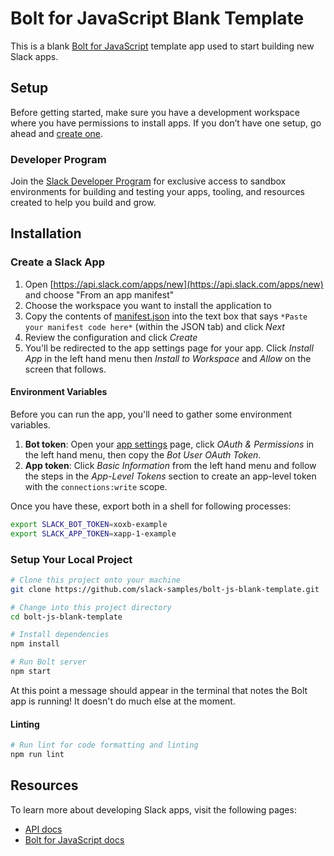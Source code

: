 # Bolt for JavaScript Blank Template

This is a blank [Bolt for JavaScript](https://docs.slack.dev/tools/bolt-js/) template app used to start building new Slack apps.

## Setup

Before getting started, make sure you have a development workspace where you have permissions to install apps. If you don’t have one setup, go ahead and [create one](https://slack.com/create).

### Developer Program

Join the [Slack Developer Program](https://api.slack.com/developer-program) for exclusive access to sandbox environments for building and testing your apps, tooling, and resources created to help you build and grow.

## Installation

### Create a Slack App

1. Open [https://api.slack.com/apps/new](https://api.slack.com/apps/new) and choose "From an app manifest"
2. Choose the workspace you want to install the application to
3. Copy the contents of [manifest.json](./manifest.json) into the text box that says `*Paste your manifest code here*` (within the JSON tab) and click _Next_
4. Review the configuration and click _Create_
5. You'll be redirected to the app settings page for your app. Click _Install App_ in the left hand menu then _Install to Workspace_ and _Allow_ on the screen that follows.

#### Environment Variables

Before you can run the app, you'll need to gather some environment variables.

1. **Bot token**: Open your [app settings](https://api.slack.com/apps) page, click _OAuth & Permissions_ in the left hand menu, then copy the _Bot User OAuth Token_.
2. **App token**: Click _Basic Information_ from the left hand menu and follow the steps in the _App-Level Tokens_ section to create an app-level token with the `connections:write` scope.

Once you have these, export both in a shell for following processes:

```sh
export SLACK_BOT_TOKEN=xoxb-example
export SLACK_APP_TOKEN=xapp-1-example
```

### Setup Your Local Project

```sh
# Clone this project onto your machine
git clone https://github.com/slack-samples/bolt-js-blank-template.git

# Change into this project directory
cd bolt-js-blank-template

# Install dependencies
npm install

# Run Bolt server
npm start
```

At this point a message should appear in the terminal that notes the Bolt app is running! It doesn't do much else at the moment.

#### Linting

```sh
# Run lint for code formatting and linting
npm run lint
```

## Resources

To learn more about developing Slack apps, visit the following pages:

- [API docs](https://docs.slack.dev)
- [Bolt for JavaScript docs](https://docs.slack.dev/tools/bolt-js/)
